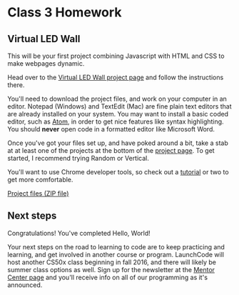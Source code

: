 # Class 3 Homework

## Virtual LED Wall

This will be your first project combining Javascript with HTML and CSS to make webpages dynamic.

Head over to the [Virtual LED Wall project page](https://github.com/chrisbay/virtual-led-wall) and follow the instructions there.

You'll need to download the project files, and work on your computer in an editor. Notepad (Windows) and TextEdit (Mac) are fine plain text editors that are already installed on your system. You may want to install a basic coded editor, such as [Atom](https://atom.io/), in order to get nice features like syntax highlighting. You should __never__ open code in a formatted editor like Microsoft Word.

Once you've got your files set up, and have poked around a bit, take a stab at at least one of the projects at the bottom of the [project page](https://github.com/chrisbay/virtual-led-wall). To get started, I recommend trying Random or Vertical.

You'll want to use Chrome developer tools, so check out a [tutorial](https://www.youtube.com/watch?v=nV9PLPFTnkE&list=PLfdtiltiRHWEQ6wtGVC57qrlRtQPyylya) or two to get more comfortable.

[Project files (ZIP file)](https://github.com/LaunchCodeEducation/virtual-led-wall/archive/master.zip)

## Next steps

Congratulations! You've completed Hello, World!

Your next steps on the road to learning to code are to keep practicing and learning, and get involved in another course or program. LaunchCode will host another CS50x class beginning in fall 2016, and there will likely be summer class options as well. Sign up for the newsletter at the [Mentor Center page](https://www.launchcode.org/mentorcenter) and you'll receive info on all of our programming as it's announced.
